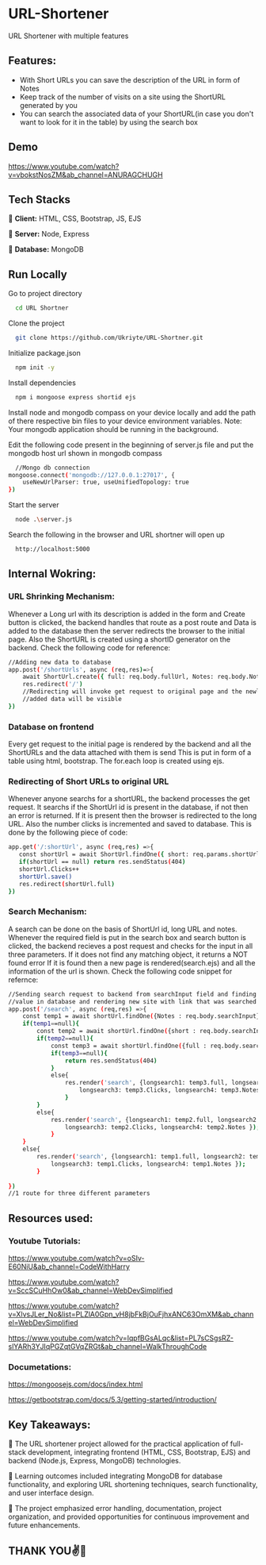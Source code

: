 # URL-Shortener

URL Shortener with multiple features 

## Features:

- With Short URLs you can save the description of the URL in form of Notes
- Keep track of the number of visits on a site using the ShortURL generated by you
- You can search the associated data of your ShortURL(in case you don't want to look for it in the table) by using the search box

## Demo

https://www.youtube.com/watch?v=vbokstNosZM&ab_channel=ANURAGCHUGH

## Tech Stacks

🦕 **Client:** HTML, CSS, Bootstrap, JS, EJS

🦕 **Server:** Node, Express

🦕 **Database:** MongoDB

## Run Locally

Go to project directory

```bash
  cd URL Shortner
```

Clone the project

```bash
  git clone https://github.com/Ukriyte/URL-Shortner.git
```

Initialize package.json

```bash
  npm init -y
```

Install dependencies

```bash
  npm i mongoose express shortid ejs
```

Install node and mongodb compass on your device locally and add the path of there respective bin files to your device environment variables.
Note: Your mongodb application should be running in the background.

Edit the following code present in the beginning of server.js file and put the mongodb host url shown in mongodb compass

```bash
  //Mongo db connection
mongoose.connect('mongodb://127.0.0.1:27017', {
    useNewUrlParser: true, useUnifiedTopology: true
})

```
Start the server

```bash
  node .\server.js
```

Search the following in the browser and URL shortner will open up

```bash
  http://localhost:5000
```

## Internal Wokring:

### URL Shrinking Mechanism:

Whenever a Long url with its description is added in the form and Create button is clicked, the backend handles that route
as a post route and Data is added to the database then the server redirects the browser to the initial page. Also the ShortURL is created using
a shortID generator on the backend. Check the following code for reference:

```bash
//Adding new data to database
app.post('/shortUrls', async (req,res)=>{
    await ShortUrl.create({ full: req.body.fullUrl, Notes: req.body.Notes})
    res.redirect('/')
    //Redirecting will invoke get request to original page and the newly
    //added data will be visible
})
```

### Database on frontend

Every get request to the initial page is rendered by the backend and all the ShortURLs and the data attached with them is send
This is put in form of a table using html, bootstrap. The for.each loop is created using ejs.

### Redirecting of Short URLs to original URL

Whenever anyone searchs for a shortURL, the backend processes the get request. It searchs if the ShortUrl id is present in the database,
 if not then an error is returned. If it is present then the browser is redirected to the long URL. Also the number clicks is incremented and saved to database. This is done by the following piece of code:
 
 ```bash
 app.get('/:shortUrl', async (req,res) =>{
    const shortUrl = await ShortUrl.findOne({ short: req.params.shortUrl})
    if(shortUrl == null) return res.sendStatus(404)
    shortUrl.Clicks++
    shortUrl.save()
    res.redirect(shortUrl.full)
})
```
     
### Search Mechanism:

A search can be done on the basis of ShortUrl id, long URL and notes. Whenever the required field is put in the search box and search button is clicked,
the backend recieves a post request and checks for the input in all three parameters. If it does not find any matching object, it returns a NOT found error
If it is found then a new page is rendered(search.ejs) and all the information of the url is shown. Check the following code snippet for refernce:

```bash
//Sending search request to backend from searchInput field and finding matching
//value in database and rendering new site with link that was searched for
app.post('/search', async (req,res) =>{
    const temp1 = await shortUrl.findOne({Notes : req.body.searchInput}) 
    if(temp1==null){
        const temp2 = await shortUrl.findOne({short : req.body.searchInput}) 
        if(temp2==null){
            const temp3 = await shortUrl.findOne({full : req.body.searchInput})
            if(temp3==null){
                return res.sendStatus(404)
            }
            else{
                res.render('search', {longsearch1: temp3.full, longsearch2: temp3.short,
                    longsearch3: temp3.Clicks, longsearch4: temp3.Notes });
                } 
        }
        else{
            res.render('search', {longsearch1: temp2.full, longsearch2: temp2.short,
                longsearch3: temp2.Clicks, longsearch4: temp2.Notes });
            }
    }
    else{
        res.render('search', {longsearch1: temp1.full, longsearch2: temp1.short,
            longsearch3: temp1.Clicks, longsearch4: temp1.Notes });
        }
    
})
//1 route for three different parameters
```
## Resources used:

### Youtube Tutorials:

https://www.youtube.com/watch?v=oSIv-E60NiU&ab_channel=CodeWithHarry

https://www.youtube.com/watch?v=SccSCuHhOw0&ab_channel=WebDevSimplified

https://www.youtube.com/watch?v=XlvsJLer_No&list=PLZlA0Gpn_vH8jbFkBjOuFjhxANC63OmXM&ab_channel=WebDevSimplified

https://www.youtube.com/watch?v=IqpfBGsALqc&list=PL7sCSgsRZ-slYARh3YJIqPGZqtGVqZRGt&ab_channel=WalkThroughCode

### Documetations:

https://mongoosejs.com/docs/index.html

https://getbootstrap.com/docs/5.3/getting-started/introduction/

## Key Takeaways:

💫 The URL shortener project allowed for the practical application of full-stack development, integrating frontend (HTML, CSS, Bootstrap, EJS) and backend (Node.js, Express, MongoDB) technologies.

💫 Learning outcomes included integrating MongoDB for database functionality, and exploring URL shortening techniques, search functionality, and user interface design.

💫 The project emphasized error handling, documentation, project organization, and provided opportunities for continuous improvement and future enhancements.

## THANK YOU✌️🐶

